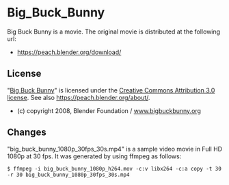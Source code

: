 # Big_Buck_Bunny

Big Buck Bunny is a movie. The original movie is distributed at the following url:
* https://peach.blender.org/download/


## License

"[Big Buck Bunny](https://peach.blender.org/)" is licensed under the [Creative Commons Attribution 3.0 license](https://creativecommons.org/licenses/by/3.0/). See also https://peach.blender.org/about/.

* (c) copyright 2008, Blender Foundation / www.bigbuckbunny.org


## Changes

"big_buck_bunny_1080p_30fps_30s.mp4" is a sample video movie in Full HD 1080p at 30 fps. It was generated by using ffmpeg as follows:

	$ ffmpeg -i big_buck_bunny_1080p_h264.mov -c:v libx264 -c:a copy -t 30 -r 30 big_buck_bunny_1080p_30fps_30s.mp4

